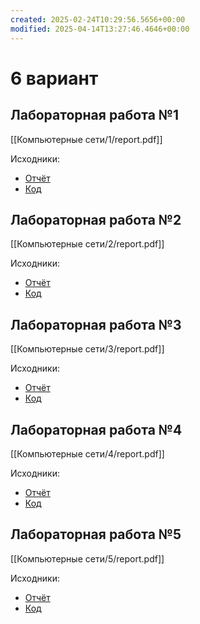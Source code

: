 ```yaml
---
created: 2025-02-24T10:29:56.5656+00:00
modified: 2025-04-14T13:27:46.4646+00:00
---
```

# 6 вариант
## Лабораторная работа №1
[[Компьютерные сети/1/report.pdf]]

Исходники:
- [Отчёт](https://github.com/IAmProgrammist/lab_materials/tree/main/%D0%9A%D0%BE%D0%BC%D0%BF%D1%8C%D1%8E%D1%82%D0%B5%D1%80%D0%BD%D1%8B%D0%B5%20%D1%81%D0%B5%D1%82%D0%B8/1)
- [Код](https://github.com/IAmProgrammist/comp_net/lab1)

## Лабораторная работа №2
[[Компьютерные сети/2/report.pdf]]

Исходники:
- [Отчёт](https://github.com/IAmProgrammist/lab_materials/tree/main/%D0%9A%D0%BE%D0%BC%D0%BF%D1%8C%D1%8E%D1%82%D0%B5%D1%80%D0%BD%D1%8B%D0%B5%20%D1%81%D0%B5%D1%82%D0%B8/2)
- [Код](https://github.com/IAmProgrammist/comp_net/lab2)

## Лабораторная работа №3
[[Компьютерные сети/3/report.pdf]]

Исходники:
- [Отчёт](https://github.com/IAmProgrammist/lab_materials/tree/main/%D0%9A%D0%BE%D0%BC%D0%BF%D1%8C%D1%8E%D1%82%D0%B5%D1%80%D0%BD%D1%8B%D0%B5%20%D1%81%D0%B5%D1%82%D0%B8/3)
- [Код](https://github.com/IAmProgrammist/comp_net/lab3)

## Лабораторная работа №4
[[Компьютерные сети/4/report.pdf]]

Исходники:
- [Отчёт](https://github.com/IAmProgrammist/lab_materials/tree/main/%D0%9A%D0%BE%D0%BC%D0%BF%D1%8C%D1%8E%D1%82%D0%B5%D1%80%D0%BD%D1%8B%D0%B5%20%D1%81%D0%B5%D1%82%D0%B8/4)
- [Код](https://github.com/IAmProgrammist/comp_net/lab4)

## Лабораторная работа №5
[[Компьютерные сети/5/report.pdf]]

Исходники:
- [Отчёт](https://github.com/IAmProgrammist/lab_materials/tree/main/%D0%9A%D0%BE%D0%BC%D0%BF%D1%8C%D1%8E%D1%82%D0%B5%D1%80%D0%BD%D1%8B%D0%B5%20%D1%81%D0%B5%D1%82%D0%B8/5)
- [Код](https://github.com/IAmProgrammist/comp_net/lab5)
